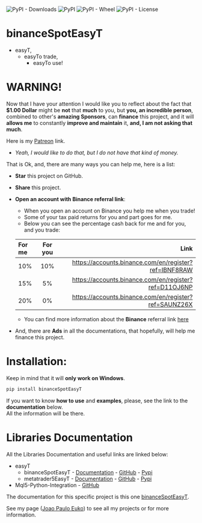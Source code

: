 ![PyPI - Downloads](https://img.shields.io/pypi/dm/binanceSpotEasyT)
![PyPI](https://img.shields.io/pypi/v/binanceSpotEasyT)
![PyPI - Wheel](https://img.shields.io/pypi/wheel/binanceSpotEasyT)
![PyPI - License](https://img.shields.io/pypi/l/binanceSpotEasyT)

# binanceSpotEasyT

- easyT,
  - easyTo trade,
    - easyTo use!
  
# WARNING!

Now that I have your attention I would like you to reflect about the fact that **$1.00 Dollar** might be **not** 
that **much** to you, but **you, an incredible person**, combined to other's **amazing Sponsors**, can **finance** this 
project, and it will **allows me** to constantly **improve and maintain** it, **and, I am not asking that much**.

Here is my [Patreon](https://www.patreon.com/joaopeuko) link.

  - _Yeah, I would like to do that, but I do not have that kind of money._ 

That is Ok, and, there are many ways you can help me, here is a list:

  - **Star** this project on GitHub.
  - **Share** this project.
  - **Open an account with Binance referral link**:
    - When you open an account on Binance you help me when you trade!
    - Some of your tax paid returns for you and part goes for me.
    - Below you can see the percentage cash back for me and for you, and you trade:
        
    |For me | For you | Link|
    |:--------| :----:  |  ---:|
    | 10%| 10%     | https://accounts.binance.com/en/register?ref=IBNF8RAW | 
    | 15%| 5%      | https://accounts.binance.com/en/register?ref=D11OJ6NP | 
    | 20%| 0%      | https://accounts.binance.com/en/register?ref=SAUNZ26X | 
      - You can find more information about the **Binance** referral link [here](https://www.binance.com/en/support/faq/88659d2ea54c40cf82a22400207ffe30)
      
  - And, there are **Ads** in all the documentations, that hopefully, will help me finance this project.

# Installation:


Keep in mind that it will **only work on Windows**.

```python
pip install binanceSpotEasyT
```

If you want to know **how to use** and **examples**, please, see the link to the **documentation** below.  
All the information will be there.

# Libraries Documentation

All the Libraries Documentation and useful links are linked below:

- easyT
  - binanceSpotEasyT - [Documentation](https://joaopeuko.github.io/binanceSpotEasyT/) - [GitHub](https://github.com/Joaopeuko/binanceSpotEasyT) - [Pypi](https://pypi.org/project/binanceSpotEasyT/) 
  - metatrader5EasyT - [Documentation](https://joaopeuko.github.io/metatrader5EasyT/) - [GitHub](https://github.com/Joaopeuko/metatrader5EasyT) - [Pypi](https://pypi.org/project/metatrader5EasyT/)
- Mql5-Python-Integration - [GitHub](https://joaopeuko.github.io/Mql5-Python-Integration/)

The documentation for this specific project is this one [binanceSpotEasyT](https://joaopeuko.github.io/binanceSpotEasyT/).

See my page ([Joao Paulo Euko](https://joaopeuko.github.io/)) to see all my projects or for more information.
